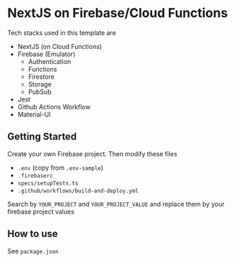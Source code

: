 # NextJS on Firebase/Cloud Functions

Tech stacks used in this template are

- NextJS (on Cloud Functions)
- Firebase (Emulator)
  - Authentication
  - Functions
  - Firestore
  - Storage
  - PubSub
- Jest
- Github Actions Workflow
- Material-UI

## Getting Started

Create your own Firebase project. Then modify these files

- `.env` (copy from `.env-sample`)
- `.firebaserc`
- `specs/setupTests.ts`
- `.github/workflows/build-and-deploy.yml`

Search by `YOUR_PROJECT` and `YOUR_PROJECT_VALUE` and replace them by your firebase project values

## How to use

See `package.json`
